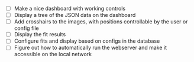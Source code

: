 - [ ] Make a nice dashboard with working controls
- [ ] Display a tree of the JSON data on the dashboard
- [ ] Add crosshairs to the images, with positions controllable by the user or config file
- [ ] Display the fit results
- [ ] Configure fits and display based on configs in the database
- [ ] Figure out how to automatically run the webserver and make it accessible on the local network